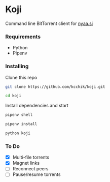 # Koji
Command line BitTorrent client for [nyaa.si](https://nyaa.si/)

### Requirements
* Python
* Pipenv

### Installing
Clone this repo
```sh
git clone https://github.com/kcchik/koji.git

cd koji
```

Install dependencies and start
```sh
pipenv shell

pipenv install

python koji
```

### To Do
* [x] Multi-file torrents
* [x] Magnet links
* [ ] Reconnect peers
* [ ] Pause/resume torrents
